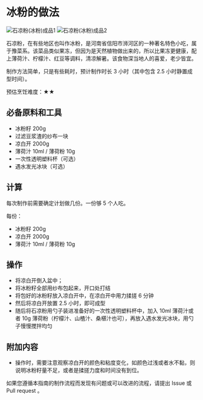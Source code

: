 # 冰粉的做法

![石凉粉(冰粉)成品1](石凉粉(冰粉)成品1.jpg)
![石凉粉(冰粉)成品2](石凉粉(冰粉)成品2.jpg)

石凉粉，在有些地区也叫作冰粉，是河南省信阳市浉河区的一种著名特色小吃，属于豫菜系。该菜品类似果冻，但因为是天然植物做出来的，所以比果冻更健康，配上薄荷汁、柠檬汁、红豆等调料，清凉解暑。该食物深当地人的喜爱，老少皆宜。

制作方法简单，只是有些耗时，预计制作时长 3 小时（其中包含 2.5 小时静置成型时间）。

预估烹饪难度：★★

## 必备原料和工具

- 冰粉籽 200g
- 过滤豆浆渣的纱布一块
- 凉白开 2000g
- 薄荷汁 10ml / 薄荷粉 10g
- 一次性透明塑料杯（可选）
- 遇水发光冰块（可选）

## 计算

每次制作前需要确定计划做几份。一份够 5 个人吃。

每份：

- 冰粉籽 200g
- 凉白开 2000g
- 薄荷汁 10ml / 薄荷粉 10g

## 操作

- 将凉白开倒入盆中；
- 将冰粉籽全部用纱布包起来，开口处打结
- 将包好的冰粉籽放入凉白开中，在凉白开中用力揉搓 6 分钟
- 然后将凉白开放置 2.5 小时，即可成型
- 随后将石凉粉用勺子装进准备好的一次性透明塑料杯中，加入 10ml 薄荷汁或者 10g 薄荷粉（柠檬汁、山楂汁、桑椹汁也可），再放入遇水发光冰块，用勺子慢慢搅拌均匀

## 附加内容

- 操作时，需要注意观察凉白开的颜色和粘度变化，如颜色过浅或者水不黏，则说明冰粉籽量不足，或者是揉搓力度和时间没有到位。

如果您遵循本指南的制作流程而发现有问题或可以改进的流程，请提出 Issue 或 Pull request 。
